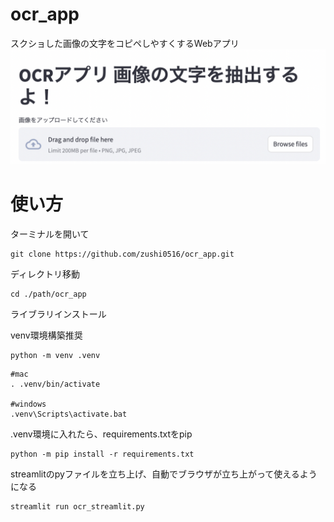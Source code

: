 # ocr_app
スクショした画像の文字をコピペしやすくするWebアプリ
![例](images/example.png)

# 使い方

ターミナルを開いて

``` 
git clone https://github.com/zushi0516/ocr_app.git
```

ディレクトリ移動
``` 
cd ./path/ocr_app
```

ライブラリインストール

venv環境構築推奨

``` 
python -m venv .venv
```

``` 
#mac
. .venv/bin/activate

#windows
.venv\Scripts\activate.bat
```

.venv環境に入れたら、requirements.txtをpip


``` 
python -m pip install -r requirements.txt
```

streamlitのpyファイルを立ち上げ、自動でブラウザが立ち上がって使えるようになる


``` 
streamlit run ocr_streamlit.py
```

